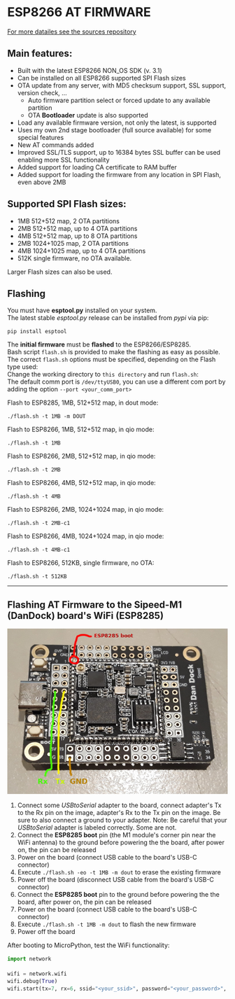 # ESP8266 AT FIRMWARE


[For more datailes see the sources repository](https://github.com/loboris/ESP8266_AT_LoBo)



## Main features:

* Built with the latest ESP8266 NON_OS SDK (v. 3.1)
* Can be installed on all ESP8266 supported SPI Flash sizes
* OTA update from any server, with MD5 checksum support, SSL support, version check, ...
  * Auto firmware partition select or forced update to any available partition
  * OTA **Bootloader** update is also supported
* Load any available firmware version, not only the latest, is supported
* Uses my own 2nd stage bootloader (full source available) for some special features
* New AT commands added
* Improved SSL/TLS support, up to 16384 bytes SSL buffer can be used enabling more SSL functionality
* Added support for loading CA certificate to RAM buffer
* Added support for loading the firmware from any location in SPI Flash, even above 2MB

## Supported SPI Flash sizes:

* 1MB 512+512 map, 2 OTA partitions
* 2MB 512+512 map, up to 4 OTA partitions
* 4MB 512+512 map, up to 8 OTA partitions
* 2MB 1024+1025 map, 2 OTA partitions
* 4MB 1024+1025 map, up to 4 OTA partitions
* 512K single firmware, no OTA available.

Larger Flash sizes can also be used.


## Flashing

You must have **esptool.py** installed on your system.<br>
The latest stable _esptool.py_ release can be installed from _pypi_ via pip:

```
pip install esptool
```

The **initial firmware** must be **flashed** to the ESP8266/ESP8285.<br>
Bash script `flash.sh` is provided to make the flashing as easy as possible.<br>
The correct `flash.sh` options must be specified, depending on the Flash type used:<br>
Change the working directory to `this directory` and run `flash.sh`:<br>
The default comm port is `/dev/ttyUSB0`, you can use a different com port by adding the option `--port <your_comm_port>`<br>


Flash to ESP8285, 1MB, 512+512 map, in dout mode:
```
./flash.sh -t 1MB -m DOUT
```
Flash to ESP8266, 1MB, 512+512 map, in qio mode:
```
./flash.sh -t 1MB
```
Flash to ESP8266, 2MB, 512+512 map, in qio mode:
```
./flash.sh -t 2MB
```
Flash to ESP8266, 4MB, 512+512 map, in qio mode:
```
./flash.sh -t 4MB
```
Flash to ESP8266, 2MB, 1024+1024 map, in qio mode:
```
./flash.sh -t 2MB-c1
```
Flash to ESP8266, 4MB, 1024+1024 map, in qio mode:
```
./flash.sh -t 4MB-c1
```
Flash to ESP8266, 512KB, single firmware, no OTA:
```
./flash.sh -t 512KB
```

---

## Flashing AT Firmware to the Sipeed-M1 (DanDock) board's WiFi (ESP8285)

![Sipeed_DanDock](Sipeed_DanDock_wifi.jpg)


1. Connect some _USBtoSerial_ adapter to the board, connect adapter's Tx to the Rx pin on the image, adapter's Rx to the Tx pin on the image. Be sure to also connect a ground to your adapter.
Note: Be careful that your _USBtoSerial_ adapter is labeled correctly. Some are not.
2. Connect the **ESP8285 boot** pin (the M1 module's corner pin near the WiFi antenna) to the ground before powering the the board, after power on, the pin can be released
3. Power on the board (connect USB cable to the board's USB-C connector)
4. Execute `./flash.sh -eo -t 1MB -m dout` to erase the existing firmware
5. Power off the board (disconnect USB cable from the board's USB-C connector)
6. Connect the **ESP8285 boot** pin to the ground before powering the the board, after power on, the pin can be released
7. Power on the board (connect USB cable to the board's USB-C connector)
8. Execute `./flash.sh -t 1MB -m dout` to flash the new firmware
9. Power off the board

After booting to MicroPython, test the WiFi functionality:

```python
import network

wifi = network.wifi
wifi.debug(True)
wifi.start(tx=7, rx=6, ssid="<your_ssid>", password="<your_password>", wait=True)

```
